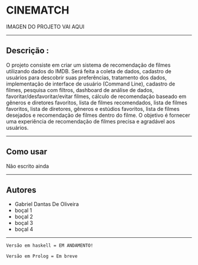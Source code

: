 <h1>CINEMATCH</h1>
<p>IMAGEN DO PROJETO VAI AQUI</p>

<hr />
<h2>Descrição :</h2>
<p>O projeto consiste em criar um sistema de recomendação de filmes utilizando dados do IMDB. Será feita a coleta de dados, cadastro de usuários para descobrir suas preferências, tratamento dos dados, implementação de interface de usuário (Command Line), cadastro de filmes, pesquisa com filtros, dashboard de análise de dados, favoritar/desfavoritar/evitar filmes, cálculo de recomendação baseado em gêneros e diretores favoritos, lista de filmes recomendados, lista de filmes favoritos, lista de diretores, gêneros e estúdios favoritos, lista de filmes desejados e recomendação de filmes dentro do filme. O objetivo é fornecer uma experiência de recomendação de filmes precisa e agradável aos usuários.</p>

<hr />
<h2>Como usar</h2>
<p>Não escrito ainda</p>

<hr />
<h2>Autores</h2>
<ul>
    <li>Gabriel Dantas De Oliveira</li>
    <li>boçal 1</li>
    <li>boçal 2</li>
    <li>boçal 3</li>
    <li>boçal 4</li>
</ul>
<hr />

```bash
Versão em haskell = EM ANDAMENTO!
```
```bash
Versão em Prolog = Em breve
```